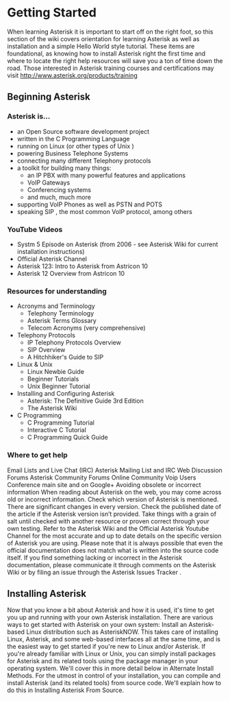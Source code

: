 # Getting Started
When learning Asterisk it is important to start off on the right foot, so this section of the wiki covers orientation for learning Asterisk as well as installation
and a simple Hello World style tutorial. These items are foundational, as knowing how to install Asterisk right the first time and where to locate the right help
resources will save you a ton of time down the road.
Those interested in Asterisk training courses and certifications may visit http://www.asterisk.org/products/training

## Beginning Asterisk
### Asterisk is…
* an Open Source software development project
* written in the C Programming Language
* running on Linux (or other types of Unix )
* powering Business Telephone Systems
* connecting many different Telephony protocols
* a toolkit for building many things:
  - an IP PBX with many powerful features and applications
  - VoIP Gateways
  - Conferencing systems
  - and much, much more
* supporting VoIP Phones as well as PSTN and POTS
* speaking SIP , the most common VoIP protocol, among others

### YouTube Videos

* Systm 5 Episode on Asterisk (from 2006 - see Asterisk Wiki for current installation instructions)
* Official Asterisk Channel
* Asterisk 123: Intro to Asterisk from Astricon 10
* Asterisk 12 Overview from Astricon 10

### Resources for understanding

* Acronyms and Terminology
  - Telephony Terminology
  - Asterisk Terms Glossary
  - Telecom Acronyms (very comprehensive)
* Telephony Protocols
  - IP Telephony Protocols Overview
  - SIP Overview
  - A Hitchhiker's Guide to SIP
* Linux & Unix
  - Linux Newbie Guide
  - Beginner Tutorials
  - Unix Beginner Tutorial
* Installing and Configuring Asterisk
  - Asterisk: The Definitive Guide 3rd Edition
  - The Asterisk Wiki
* C Programming
  - C Programming Tutorial
  - Interactive C Tutorial
  - C Programming Quick Guide

### Where to get help

Email Lists and Live Chat (IRC)
Asterisk Mailing List and IRC
Web Discussion Forums
Asterisk Community Forums
Online Community
Voip Users Conference main site and on Google+
Avoiding obsolete or incorrect information
When reading about Asterisk on the web, you may come across old or incorrect information.
Check which version of Asterisk is mentioned.  There are significant changes in every version.
Check the published date of the article if the Asterisk version isn’t provided.
Take things with a grain of salt until checked with another resource or proven correct through your own testing.
Refer to the Asterisk Wiki and the Official Asterisk Youtube Channel for the most accurate and up to date details on the specific version of Asterisk
you are using.
Please note that it is always possible that even the official documentation does not match what is written into the source code itself.  If you find something
lacking or incorrect in the Asterisk documentation, please communicate it through comments on the Asterisk Wiki or by filing an issue through the Asterisk
Issues Tracker .

## Installing Asterisk
Now that you know a bit about Asterisk and how it is used, it's time to get you up and running with your own Asterisk installation. There are various ways to get started with Asterisk on your own system:
Install an Asterisk-based Linux distribution such as AsteriskNOW. This takes care of installing Linux, Asterisk, and some web-based interfaces all at the same time, and is the easiest way to get started if you're new to Linux and/or Asterisk.
If you're already familiar with Linux or Unix, you can simply install packages for Asterisk and its related tools using the package manager
in your operating system. We'll cover this in more detail below in Alternate Install Methods.
For the utmost in control of your installation, you can compile and install Asterisk (and its related tools) from source code. We'll explain
how to do this in Installing Asterisk From Source.
